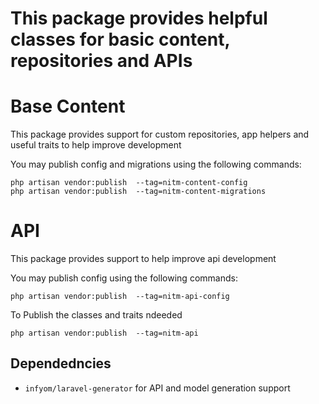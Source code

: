 # This package provides helpful classes for basic content, repositories and APIs

# Base Content
This package provides support for custom repositories, app helpers and useful traits to help improve development

You may publish config and migrations using the following commands:

```
php artisan vendor:publish  --tag=nitm-content-config
php artisan vendor:publish  --tag=nitm-content-migrations
```
# API

This package provides support to help improve api development

You may publish config using the following commands:

```
php artisan vendor:publish  --tag=nitm-api-config
```

To Publish the classes and traits ndeeded
```
php artisan vendor:publish  --tag=nitm-api
```
## Dependedncies
 - `infyom/laravel-generator` for API and model generation support